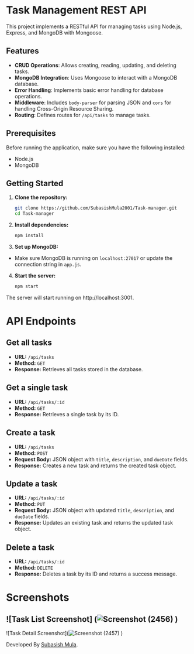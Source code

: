# Task Management REST API

This project implements a RESTful API for managing tasks using Node.js, Express, and MongoDB with Mongoose.

## Features

- **CRUD Operations**: Allows creating, reading, updating, and deleting tasks.
- **MongoDB Integration**: Uses Mongoose to interact with a MongoDB database.
- **Error Handling**: Implements basic error handling for database operations.
- **Middleware**: Includes `body-parser` for parsing JSON and `cors` for handling Cross-Origin Resource Sharing.
- **Routing**: Defines routes for `/api/tasks` to manage tasks.

## Prerequisites

Before running the application, make sure you have the following installed:

- Node.js
- MongoDB

## Getting Started

1. **Clone the repository:**

   ```bash
   git clone https://github.com/SubasishMula2001/Task-manager.git
   cd Task-manager
   ```

2. **Install dependencies:**

   ```bash
   npm install
   ```

3. **Set up MongoDB:**

- Make sure MongoDB is running on `localhost:27017` or update the connection string in `app.js`.

4. **Start the server:**

   ```bash
   npm start
   ```

The server will start running on http://localhost:3001.

# API Endpoints

## Get all tasks

- **URL:** `/api/tasks`
- **Method:** `GET`
- **Response:** Retrieves all tasks stored in the database.

## Get a single task

- **URL:** `/api/tasks/:id`
- **Method:** `GET`
- **Response:** Retrieves a single task by its ID.

## Create a task

- **URL:** `/api/tasks`
- **Method:** `POST`
- **Request Body:** JSON object with `title`, `description`, and `dueDate` fields.
- **Response:** Creates a new task and returns the created task object.

## Update a task

- **URL:** `/api/tasks/:id`
- **Method:** `PUT`
- **Request Body:** JSON object with updated `title`, `description`, and `dueDate` fields.
- **Response:** Updates an existing task and returns the updated task object.

## Delete a task

- **URL:** `/api/tasks/:id`
- **Method:** `DELETE`
- **Response:** Deletes a task by its ID and returns a success message.

# Screenshots

![Task List Screenshot]
(![Screenshot (2456)](https://github.com/SubasishMula2001/Task-manager/assets/74977100/2a0e456b-fa53-4be5-a4b2-4264813f9ffe)
)
---------------------------------------------------------------------------------------------------------------------------------------------------
![Task Detail Screenshot](![Screenshot (2457)](https://github.com/SubasishMula2001/Task-manager/assets/74977100/2eeea9e7-aa8a-481a-b67c-78f1868bdbe6)
)


Developed By [Subasish Mula](https://subasishmula.me/).
